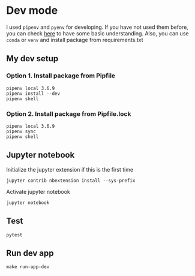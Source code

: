 # Dev mode
I used `pipenv` and `pyenv` for developing. If you have not used them before, you can check [here](https://medium.com/wu-hao-hsiang/how-to-set-up-python-working-environment-233a8a894c0a) to have some basic understanding. Also, you can use `conda` or `venv` and install package from requirements.txt

## My dev setup
### Option 1. Install package from Pipfile
```
pipenv local 3.6.9
pipenv install --dev
pipenv shell
```
### Option 2. Install package from Pipfile.lock
```
pipenv local 3.6.9
pipenv sync
pipenv shell
```

## Jupyter notebook
Initialize the jupyter extension if this is the first time
```
jupyter contrib nbextension install --sys-prefix
```

Activate jupyter notebook
```
jupyter notebook
```

## Test
```
pytest
```

## Run dev app
```
make run-app-dev
```

